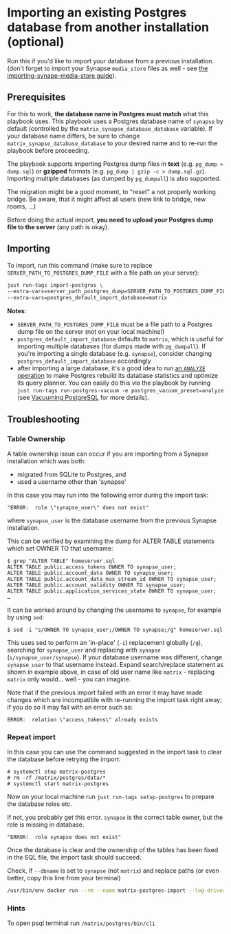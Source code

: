 <!--
SPDX-FileCopyrightText: 2024 MDAD Team and contributors

SPDX-License-Identifier: AGPL-3.0-or-later
-->

# Importing an existing Postgres database from another installation (optional)

Run this if you'd like to import your database from a previous installation.
(don't forget to import your Synapse `media_store` files as well - see [the importing-synape-media-store guide](importing-synapse-media-store.md)).

## Prerequisites

For this to work, **the database name in Postgres must match** what this playbook uses. This playbook uses a Postgres database name of `synapse` by default (controlled by the `matrix_synapse_database_database` variable). If your database name differs, be sure to change `matrix_synapse_database_database` to your desired name and to re-run the playbook before proceeding.

The playbook supports importing Postgres dump files in **text** (e.g. `pg_dump > dump.sql`) or **gzipped** formats (e.g. `pg_dump | gzip -c > dump.sql.gz`). Importing multiple databases (as dumped by `pg_dumpall`) is also supported.

The migration might be a good moment, to "reset" a not properly working bridge. Be aware, that it might affect all users (new link to bridge, new rooms, …)

Before doing the actual import, **you need to upload your Postgres dump file to the server** (any path is okay).

## Importing

To import, run this command (make sure to replace `SERVER_PATH_TO_POSTGRES_DUMP_FILE` with a file path on your server):

```sh
just run-tags import-postgres \
--extra-vars=server_path_postgres_dump=SERVER_PATH_TO_POSTGRES_DUMP_FILE \
--extra-vars=postgres_default_import_database=matrix
```

**Notes**:

- `SERVER_PATH_TO_POSTGRES_DUMP_FILE` must be a file path to a Postgres dump file on the server (not on your local machine!)
- `postgres_default_import_database` defaults to `matrix`, which is useful for importing multiple databases (for dumps made with `pg_dumpall`). If you're importing a single database (e.g. `synapse`), consider changing `postgres_default_import_database` accordingly
- after importing a large database, it's a good idea to run [an `ANALYZE` operation](https://www.postgresql.org/docs/current/sql-analyze.html) to make Postgres rebuild its database statistics and optimize its query planner. You can easily do this via the playbook by running `just run-tags run-postgres-vacuum -e postgres_vacuum_preset=analyze` (see [Vacuuming PostgreSQL](maintenance-postgres.md#vacuuming-postgresql) for more details).

## Troubleshooting

### Table Ownership

A table ownership issue can occur if you are importing from a Synapse installation which was both:

 - migrated from SQLite to Postgres, and
 - used a username other than 'synapse'

In this case you may run into the following error during the import task:

```
"ERROR:  role \"synapse_user\" does not exist"
```

where `synapse_user` is the database username from the previous Synapse installation.

This can be verified by examining the dump for ALTER TABLE statements which set OWNER TO that username:

```Shell
$ grep "ALTER TABLE" homeserver.sql
ALTER TABLE public.access_tokens OWNER TO synapse_user;
ALTER TABLE public.account_data OWNER TO synapse_user;
ALTER TABLE public.account_data_max_stream_id OWNER TO synapse_user;
ALTER TABLE public.account_validity OWNER TO synapse_user;
ALTER TABLE public.application_services_state OWNER TO synapse_user;
…
```

It can be worked around by changing the username to `synapse`, for example by using `sed`:

```Shell
$ sed -i "s/OWNER TO synapse_user;/OWNER TO synapse;/g" homeserver.sql
```

This uses sed to perform an 'in-place' (`-i`) replacement globally (`/g`), searching for `synapse_user` and replacing with `synapse` (`s/synapse_user/synapse`). If your database username was different, change `synapse_user` to that username instead. Expand search/replace statement as shown in example above, in case of old user name like `matrix` - replacing `matrix` only would… well - you can imagine.

Note that if the previous import failed with an error it may have made changes which are incompatible with re-running the import task right away; if you do so it may fail with an error such as:

```
ERROR:  relation \"access_tokens\" already exists
```

### Repeat import

In this case you can use the command suggested in the import task to clear the database before retrying the import:

```Shell
# systemctl stop matrix-postgres
# rm -rf /matrix/postgres/data/*
# systemctl start matrix-postgres
```

Now on your local machine run `just run-tags setup-postgres` to prepare the database roles etc.

If not, you probably get this error. `synapse` is the correct table owner, but the role is missing in database.

```
"ERROR:  role synapse does not exist"
```

Once the database is clear and the ownership of the tables has been fixed in the SQL file, the import task should succeed.

Check, if `--dbname` is set to `synapse` (not `matrix`) and replace paths (or even better, copy this line from your terminal)

```sh
/usr/bin/env docker run --rm --name matrix-postgres-import --log-driver=none --user=998:1001 --cap-drop=ALL --network=matrix --env-file=/matrix/postgres/env-postgres-psql --mount type=bind,src=/migration/synapse_dump.sql,dst=/synapse_dump.sql,ro --entrypoint=/bin/sh docker.io/postgres:15.0-alpine -c "cat /synapse_dump.sql | grep -vE '^(CREATE|ALTER) ROLE (matrix)(;| WITH)' | grep -vE '^CREATE DATABASE (matrix)\s' | psql -v ON_ERROR_STOP=1 -h matrix-postgres --dbname=synapse"
```

### Hints

To open psql terminal run `/matrix/postgres/bin/cli`
